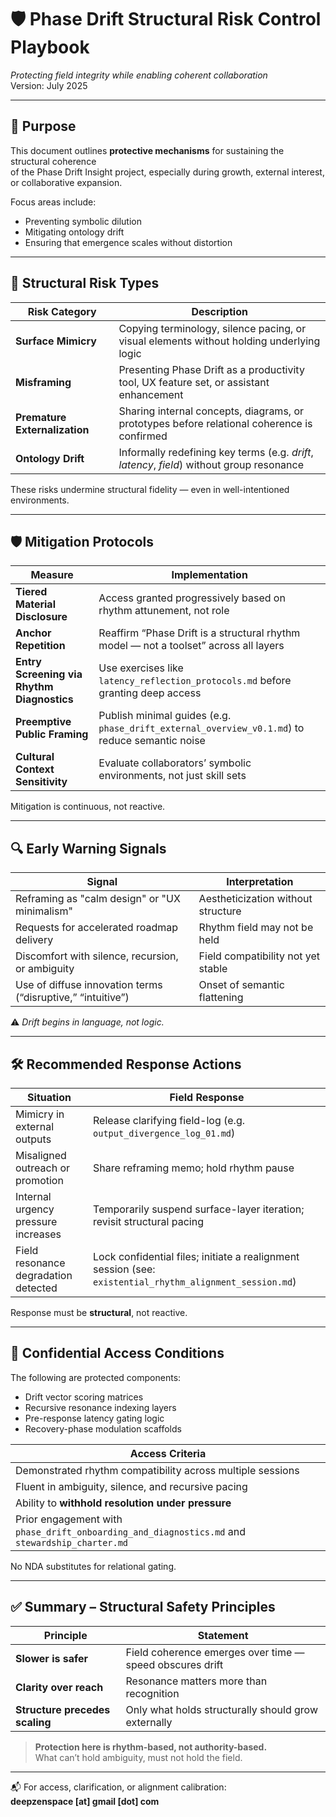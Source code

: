 # 🛡️ Phase Drift Structural Risk Control Playbook  
*Protecting field integrity while enabling coherent collaboration*  
Version: July 2025

---

## 🎯 Purpose

This document outlines **protective mechanisms** for sustaining the structural coherence  
of the Phase Drift Insight project, especially during growth, external interest, or collaborative expansion.

Focus areas include:

- Preventing symbolic dilution  
- Mitigating ontology drift  
- Ensuring that emergence scales without distortion

---

## 🚨 Structural Risk Types

| Risk Category         | Description |
|------------------------|-------------|
| **Surface Mimicry**         | Copying terminology, silence pacing, or visual elements without holding underlying logic |
| **Misframing**              | Presenting Phase Drift as a productivity tool, UX feature set, or assistant enhancement |
| **Premature Externalization** | Sharing internal concepts, diagrams, or prototypes before relational coherence is confirmed |
| **Ontology Drift**          | Informally redefining key terms (e.g. *drift*, *latency*, *field*) without group resonance |

These risks undermine structural fidelity — even in well-intentioned environments.

---

## 🛡️ Mitigation Protocols

| Measure                  | Implementation |
|--------------------------|----------------|
| **Tiered Material Disclosure** | Access granted progressively based on rhythm attunement, not role |
| **Anchor Repetition**         | Reaffirm “Phase Drift is a structural rhythm model — not a toolset” across all layers |
| **Entry Screening via Rhythm Diagnostics** | Use exercises like `latency_reflection_protocols.md` before granting deep access |
| **Preemptive Public Framing**  | Publish minimal guides (e.g. `phase_drift_external_overview_v0.1.md`) to reduce semantic noise |
| **Cultural Context Sensitivity** | Evaluate collaborators’ symbolic environments, not just skill sets |

Mitigation is continuous, not reactive.

---

## 🔍 Early Warning Signals

| Signal                         | Interpretation |
|--------------------------------|----------------|
| Reframing as "calm design" or "UX minimalism" | Aestheticization without structure |
| Requests for accelerated roadmap delivery     | Rhythm field may not be held |
| Discomfort with silence, recursion, or ambiguity | Field compatibility not yet stable |
| Use of diffuse innovation terms (“disruptive,” “intuitive”) | Onset of semantic flattening |

⚠️ *Drift begins in language, not logic.*

---

## 🛠 Recommended Response Actions

| Situation                            | Field Response |
|--------------------------------------|----------------|
| Mimicry in external outputs          | Release clarifying field-log (e.g. `output_divergence_log_01.md`) |
| Misaligned outreach or promotion     | Share reframing memo; hold rhythm pause |
| Internal urgency pressure increases  | Temporarily suspend surface-layer iteration; revisit structural pacing |
| Field resonance degradation detected | Lock confidential files; initiate a realignment session (see: `existential_rhythm_alignment_session.md`) |

Response must be **structural**, not reactive.

---

## 🔐 Confidential Access Conditions

The following are protected components:

- Drift vector scoring matrices  
- Recursive resonance indexing layers  
- Pre-response latency gating logic  
- Recovery-phase modulation scaffolds

| Access Criteria |
|------------------|
| Demonstrated rhythm compatibility across multiple sessions  
| Fluent in ambiguity, silence, and recursive pacing  
| Ability to **withhold resolution under pressure**  
| Prior engagement with `phase_drift_onboarding_and_diagnostics.md` and `stewardship_charter.md` |

No NDA substitutes for relational gating.

---

## ✅ Summary – Structural Safety Principles

| Principle              | Statement |
|-------------------------|-----------|
| **Slower is safer**           | Field coherence emerges over time — speed obscures drift |
| **Clarity over reach**        | Resonance matters more than recognition |
| **Structure precedes scaling**| Only what holds structurally should grow externally |

> **Protection here is rhythm-based, not authority-based.**  
> What can’t hold ambiguity, must not hold the field.

---

📬 For access, clarification, or alignment calibration:  
**deepzenspace [at] gmail [dot] com**
